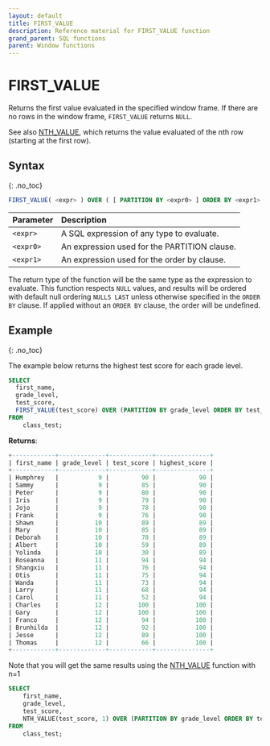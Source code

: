 ```yaml
---
layout: default
title: FIRST_VALUE
description: Reference material for FIRST_VALUE function
grand_parent: SQL functions
parent: Window functions
---
```


# FIRST_VALUE

Returns the first value evaluated in the specified window frame. If there are no rows in the window frame, `FIRST_VALUE` returns `NULL`.

See also [NTH\_VALUE](../nth-value.md), which returns the value evaluated of the nth row (starting at the first row).

## Syntax
{: .no_toc}

```sql
FIRST_VALUE( <expr> ) OVER ( [ PARTITION BY <expr0> ] ORDER BY <expr1> [ASC|DESC] )
```

| Parameter | Description                                                                                        |
| :--------- | :-------------------------------------------------------------------------------------------------- |
| `<expr>`   | A SQL expression of any type to evaluate.                                                |
| `<expr0>` | An expression used for the PARTITION clause. |
| `<expr1>` | An expression used for the order by clause. |

The return type of the function will be the same type as the expression to evaluate. This function respects `NULL` values, and results will be ordered with default null ordering `NULLS LAST` unless otherwise specified in the `ORDER BY` clause. If applied without an `ORDER BY` clause, the order will be undefined.

## Example
{: .no_toc}

The example below returns the highest test score for each grade level. 

```sql
SELECT
  first_name,
  grade_level,
  test_score,
  FIRST_VALUE(test_score) OVER (PARTITION BY grade_level ORDER BY test_score DESC) highest_score
FROM
    class_test;
```

**Returns**:

```sql
+------------+-------------+------------+---------------+
| first_name | grade_level | test_score | highest_score |
+------------+-------------+------------+---------------+
| Humphrey   |           9 |         90 |            90 |  
| Sammy      |           9 |         85 |            90 | 
| Peter      |           9 |         80 |            90 |
| Iris       |           9 |         79 |            90 |
| Jojo       |           9 |         78 |            90 |
| Frank      |           9 |         76 |            90 |
| Shawn      |          10 |         89 |            89 |
| Mary       |          10 |         85 |            89 |
| Deborah    |          10 |         78 |            89 |
| Albert     |          10 |         59 |            89 |
| Yolinda    |          10 |         30 |            89 |
| Roseanna   |          11 |         94 |            94 |
| Shangxiu   |          11 |         76 |            94 |
| Otis       |          11 |         75 |            94 |
| Wanda      |          11 |         73 |            94 |
| Larry      |          11 |         68 |            94 |
| Carol      |          11 |         52 |            94 |
| Charles    |          12 |        100 |           100 |
| Gary       |          12 |        100 |           100 |
| Franco     |          12 |         94 |           100 |
| Brunhilda  |          12 |         92 |           100 |
| Jesse      |          12 |         89 |           100 |
| Thomas     |          12 |         66 |           100 |
+------------+-------------+------------+---------------+
```

Note that you will get the same results using the [NTH_VALUE](../nth-value.md) function with n=1

```sql
SELECT
    first_name,
    grade_level,
    test_score,
    NTH_VALUE(test_score, 1) OVER (PARTITION BY grade_level ORDER BY test_score DESC) highest_score
FROM
    class_test;
```
